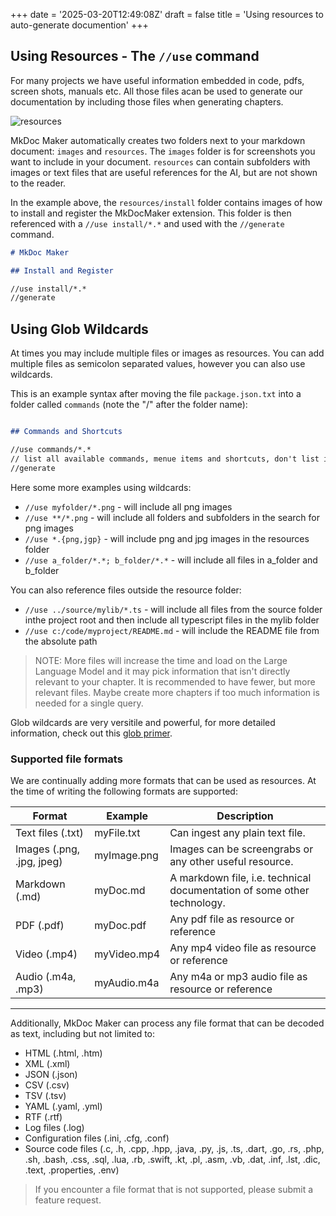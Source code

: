 +++
date = '2025-03-20T12:49:08Z'
draft = false
title = 'Using resources to auto-generate documention'
+++

## Using Resources - The `//use` command

For many projects we have useful information embedded in code, pdfs, screen shots, manuals etc. All those files acan be used to generate our documentation by including those files when generating chapters.


![resources](/img/features/resources.gif)

MkDoc Maker automatically creates two folders next to your markdown document: `images` and `resources`. The `images` folder is for screenshots you want to include in your document. `resources` can contain subfolders with images or text files that are useful references for the AI, but are not shown to the reader.

In the example above, the `resources/install` folder contains images of how to install and register the MkDocMaker extension. This folder is then referenced with a `//use install/*.*` and used with the `//generate` command.

  ```markdown
 # MkDoc Maker

 ## Install and Register

  //use install/*.*
  //generate

  
  ```



## Using Glob Wildcards

At times you may include multiple files or images as resources. You can add multiple files as semicolon separated values, however you can also use wildcards.

This is an example syntax after moving the file `package.json.txt` into a folder called `commands` (note the "/" after the folder name):

  ```markdown

  ## Commands and Shortcuts

  //use commands/*.*
  // list all available commands, menue items and shortcuts, don't list internal command names such as mkdocmaker.review
  //generate

  ```

Here some more examples using wildcards:

- `//use myfolder/*.png` - will include all png images
- `//use **/*.png` - will include all folders and subfolders in the search for png images
- `//use *.{png,jgp}` - will include png and jpg images in the resources folder
- `//use a_folder/*.*; b_folder/*.*` - will include all files in a_folder and b_folder

You can also reference files outside the resource folder:
- `//use ../source/mylib/*.ts` - will include all files from the source folder inthe project root and then include all typescript files in the mylib folder
- `//use c:/code/myproject/README.md` - will include the README file from the absolute path


> NOTE:
> More files will increase the time and load on the Large Language Model and it may pick information that isn't directly relevant to your chapter. It is recommended to have fewer, but more relevant files. Maybe create more chapters if too much information is needed for a single query.

Glob wildcards are very versitile and powerful, for more detailed information, check out this [glob primer](https://github.com/isaacs/node-glob?tab=readme-ov-file#glob-primer).


### Supported file formats


We are continually adding more formats that can be used as resources. At the time of writing the following formats are supported:

| Format                    | Example     | Description                                                  |
| ------------------------- | ----------- | ------------------------------------------------------------ |
| Text files (.txt)         | myFile.txt  | Can ingest any plain text file.  |
| Images (.png, .jpg, jpeg) | myImage.png | Images can be screengrabs or any other useful resource.      |
| Markdown (.md)            | myDoc.md    | A markdown file, i.e. technical documentation of some other technology. |
| PDF (.pdf)                | myDoc.pdf   | Any pdf file as resource or reference |
| Video (.mp4)              | myVideo.mp4 | Any mp4 video file as resource or reference |
| Audio (.m4a, .mp3)        | myAudio.m4a     | Any m4a or mp3 audio file as resource or reference | 

-----
  
Additionally, MkDoc Maker can process any file format that can be decoded as text, including but not limited to:

* HTML (.html, .htm)
* XML (.xml)
* JSON (.json)
* CSV (.csv)
* TSV (.tsv)
* YAML (.yaml, .yml)
* RTF (.rtf)
* Log files (.log)
* Configuration files (.ini, .cfg, .conf)
* Source code files (.c, .h, .cpp, .hpp, .java, .py, .js, .ts, .dart, .go, .rs, .php, .sh, .bash, .css, .sql, .lua, .rb, .swift, .kt, .pl, .asm, .vb, .dat, .inf, .lst, .dic, .text, .properties, .env)

> If you encounter a file format that is not supported, please submit a feature request.

